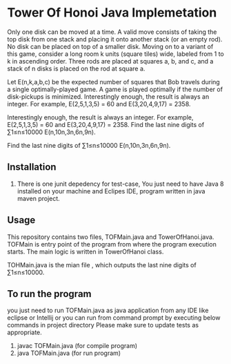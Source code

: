 # Tower Of Honoi Java Implemetation

Only one disk can be moved at a time. A valid move consists of taking the top disk from one stack and placing it onto another stack (or an empty rod). No disk can be placed on top of a smaller disk. Moving on to a variant of this game, consider a long room k units (square tiles) wide, labeled from 1 to k in ascending order. Three rods are placed at squares a, b, and c, and a stack of n disks is placed on the rod at square a.

Let E(n,k,a,b,c) be the expected number of squares that Bob travels during a single optimally-played game. A game is played optimally if the number of disk-pickups is minimized. Interestingly enough, the result is always an integer. For example, E(2,5,1,3,5) = 60 and E(3,20,4,9,17) = 2358.

Interestingly enough, the result is always an integer. For example, E(2,5,1,3,5) = 60 and E(3,20,4,9,17) = 2358. Find the last nine digits of ∑1≤n≤10000 E(n,10n,3n,6n,9n).

Find the last nine digits of ∑1≤n≤10000 E(n,10n,3n,6n,9n).

## Installation


1. There is one junit depedency for test-case, You just need to have Java 8 installed on your machine and Eclipes IDE, program written in java maven project. 

## Usage

This repository contains two files, TOFMain.java and TowerOfHanoi.java. TOFMain is entry point of the program from where the program execution starts. The main logic is written in TowerOfHanoi class.

TOHMain.java is the mian file , which outputs the last nine digits of ∑1≤n≤10000.

## To run the program
you just need to run TOFMain.java as java application from any IDE like eclipse or Intellij or you can run from command prompt by executing below commands in project directory
Please make sure to update tests as appropriate.


1. javac TOFMain.java (for compile program)
2. java TOFMain.java (for run program)


